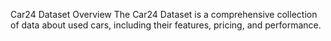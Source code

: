 Car24 Dataset
Overview
The Car24 Dataset is a comprehensive collection of data about used cars, including their features, pricing, and performance. 
